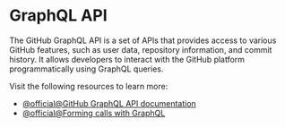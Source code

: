 # GraphQL API

The GitHub GraphQL API is a set of APIs that provides access to various GitHub features, such as user data, repository information, and commit history. It allows developers to interact with the GitHub platform programmatically using GraphQL queries.

Visit the following resources to learn more:

- [@official@GitHub GraphQL API documentation](https://docs.github.com/en/graphql)
- [@official@Forming calls with GraphQL](https://docs.github.com/en/graphql/guides/forming-calls-with-graphql)